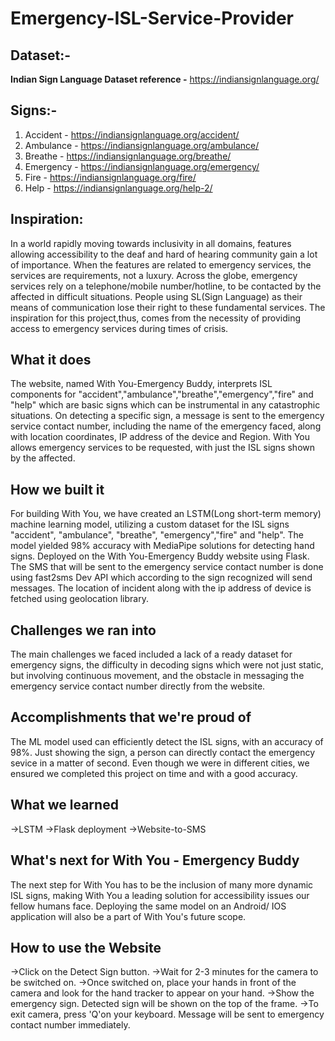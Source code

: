 # Emergency-ISL-Service-Provider

## Dataset:-
**Indian Sign Language Dataset reference -**
https://indiansignlanguage.org/ 

## Signs:-
1. Accident - https://indiansignlanguage.org/accident/ 
2. Ambulance - https://indiansignlanguage.org/ambulance/ 
3. Breathe - https://indiansignlanguage.org/breathe/
4. Emergency - https://indiansignlanguage.org/emergency/
5. Fire - https://indiansignlanguage.org/fire/
6. Help - https://indiansignlanguage.org/help-2/


## Inspiration:
In a world rapidly moving towards inclusivity in all domains, features allowing accessibility to the deaf and hard of hearing community gain a lot of importance. When the features are related to emergency services, the services are requirements, not a luxury. Across the globe, emergency services rely on a telephone/mobile number/hotline, to be contacted by the affected in difficult situations. People using SL(Sign Language) as their means of communication lose their right to these fundamental services. The inspiration for this project,thus, comes from the necessity of providing access to emergency services during times of crisis.

## What it does
The website, named With You-Emergency Buddy, interprets ISL components for "accident","ambulance","breathe","emergency","fire" and "help" which are basic signs which can be instrumental in any catastrophic situations. On detecting a specific sign, a message is sent to the emergency service contact number, including the name of the emergency faced, along with location coordinates, IP address of the device and Region. With You allows emergency services to be requested, with just the ISL signs shown by the affected.

## How we built it
For building With You, we have created an LSTM(Long short-term memory) machine learning model, utilizing a custom dataset for the ISL signs "accident", "ambulance", "breathe", "emergency","fire" and "help". The model yielded 98% accuracy with MediaPipe solutions for detecting hand signs. Deployed on the With You-Emergency Buddy website using Flask. The SMS that will be sent to the emergency service contact number is done using fast2sms Dev API which according to the sign recognized will send messages. The location of incident along with the ip address of device is fetched using geolocation library.

## Challenges we ran into
The main challenges we faced included a lack of a ready dataset for emergency signs, the difficulty in decoding signs which were not just static, but involving continuous movement, and the obstacle in messaging the emergency service contact number directly from the website.

## Accomplishments that we're proud of
The ML model used can efficiently detect the ISL signs, with an accuracy of 98%. Just showing the sign, a person can directly contact the emergency sevice in a matter of second. Even though we were in different cities, we ensured we completed this project on time and with a good accuracy.

## What we learned
->LSTM
->Flask deployment
->Website-to-SMS

## What's next for With You - Emergency Buddy
The next step for With You has to be the inclusion of many more dynamic ISL signs, making With You a leading solution for accessibility issues our fellow humans face. Deploying the same model on an Android/ IOS application will also be a part of With You's future scope.

## How to use the Website
->Click on the Detect Sign button.
->Wait for 2-3 minutes for the camera to be switched on.
->Once switched on, place your hands in front of the camera and look for the hand tracker to appear on your hand.
->Show the emergency sign. Detected sign will be shown on the top of the frame.
->To exit camera, press 'Q'on your keyboard. Message will be sent to emergency contact number immediately.
